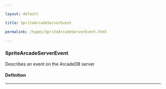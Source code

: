 ```yaml
---

layout: default

title: SpriteArcadeServerEvent

permalink: /types/SpriteArcadeServerEvent.html

---
```


### SpriteArcadeServerEvent

Describes an event on the ArcadeDB server

#### Definition

---


